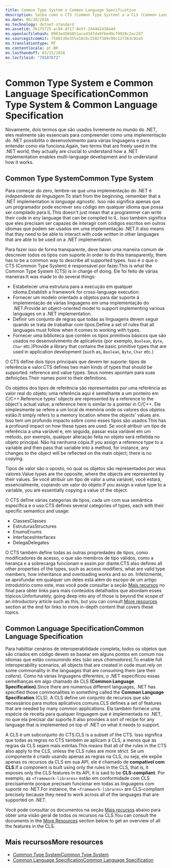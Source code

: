```yaml
---
title: Common Type System e Common Language Specification
description: Saiba como o CTS (Common Type System) e a CLS (Common Language Specification) possibilitam ao .NET dar suporte a várias linguagens.
ms.date: 06/20/2016
ms.technology: dotnet-standard
ms.assetid: 3b1f5725-ac94-4f17-8e5f-244442438a4d
ms.openlocfilehash: 8983e456b051ace434fda9f6ed9cf9028c2ec2d7
ms.sourcegitcommit: 7588136e355e10cbc2582f389c90c127363c02a5
ms.translationtype: MT
ms.contentlocale: pt-BR
ms.lasthandoff: 03/15/2020
ms.locfileid: "79187672"
---
```

# <a name="common-type-system--common-language-specification"></a><span data-ttu-id="5a1a4-103">Common Type System e Common Language Specification</span><span class="sxs-lookup"><span data-stu-id="5a1a4-103">Common Type System & Common Language Specification</span></span>

<span data-ttu-id="5a1a4-104">Novamente, dois termos que são usados livremente no mundo do .NET, eles realmente são essenciais para compreender como uma implementação do .NET possibilita o desenvolvimento para várias linguagens e para entender como ela funciona.</span><span class="sxs-lookup"><span data-stu-id="5a1a4-104">Again, two terms that are freely used in the .NET world, they actually are crucial to understand how a .NET implementation enables multi-language development and to understand how it works.</span></span>

## <a name="common-type-system"></a><span data-ttu-id="5a1a4-105">Common Type System</span><span class="sxs-lookup"><span data-stu-id="5a1a4-105">Common Type System</span></span>

<span data-ttu-id="5a1a4-106">Para começar do zero, lembre-se que uma implementação do .NET é _independente de linguagem_.</span><span class="sxs-lookup"><span data-stu-id="5a1a4-106">To start from the beginning, remember that a .NET implementation is _language agnostic_.</span></span> <span data-ttu-id="5a1a4-107">Isso não significa apenas que um programador pode escrever seu código em qualquer idioma que possa ser compilado para IL.</span><span class="sxs-lookup"><span data-stu-id="5a1a4-107">This doesn't just mean that a programmer can write their code in any language that can be compiled to IL.</span></span> <span data-ttu-id="5a1a4-108">Isso também significa que eles precisam ser capazes de interagir com códigos escritos em outros idiomas que podem ser usados em uma implementação .NET.</span><span class="sxs-lookup"><span data-stu-id="5a1a4-108">It also means that they need to be able to interact with code written in other languages that are able to be used on a .NET implementation.</span></span>

<span data-ttu-id="5a1a4-109">Para fazer isso de forma transparente, deve haver uma maneira comum de descrever todos os tipos com suporte.</span><span class="sxs-lookup"><span data-stu-id="5a1a4-109">In order to do this transparently, there has to be a common way to describe all supported types.</span></span> <span data-ttu-id="5a1a4-110">Isso é o que o CTS (Common Type System) é responsável por fazer.</span><span class="sxs-lookup"><span data-stu-id="5a1a4-110">This is what the Common Type System (CTS) is in charge of doing.</span></span> <span data-ttu-id="5a1a4-111">Ele foi feito de várias maneiras:</span><span class="sxs-lookup"><span data-stu-id="5a1a4-111">It was made to do several things:</span></span>

* <span data-ttu-id="5a1a4-112">Estabelecer uma estrutura para a execução em qualquer idioma.</span><span class="sxs-lookup"><span data-stu-id="5a1a4-112">Establish a framework for cross-language execution.</span></span>
* <span data-ttu-id="5a1a4-113">Fornecer um modelo orientado a objetos para dar suporte à implementação de várias linguagens em uma implementação do .NET.</span><span class="sxs-lookup"><span data-stu-id="5a1a4-113">Provide an object-oriented model to support implementing various languages on a .NET implementation.</span></span>
* <span data-ttu-id="5a1a4-114">Definir um conjunto de regras que todas as linguagens devem seguir quando se trata de trabalhar com tipos.</span><span class="sxs-lookup"><span data-stu-id="5a1a4-114">Define a set of rules that all languages must follow when it comes to working with types.</span></span>
* <span data-ttu-id="5a1a4-115">Fornecer uma biblioteca que contém os tipos primitivos básicos que são usados no desenvolvimento de aplicativos (por exemplo, `Boolean`, `Byte`, `Char` etc.)</span><span class="sxs-lookup"><span data-stu-id="5a1a4-115">Provide a library that contains the basic primitive types that are used in application development (such as, `Boolean`, `Byte`, `Char` etc.)</span></span>

<span data-ttu-id="5a1a4-116">O CTS define dois tipos principais que devem ter suporte: tipos de referência e valor.</span><span class="sxs-lookup"><span data-stu-id="5a1a4-116">CTS defines two main kinds of types that should be supported: reference and value types.</span></span> <span data-ttu-id="5a1a4-117">Seus nomes apontam para suas definições.</span><span class="sxs-lookup"><span data-stu-id="5a1a4-117">Their names point to their definitions.</span></span>

<span data-ttu-id="5a1a4-118">Os objetos dos tipos de referência são representados por uma referência ao valor real do objeto; uma referência aqui é semelhante a um ponteiro em C/C++.</span><span class="sxs-lookup"><span data-stu-id="5a1a4-118">Reference types' objects are represented by a reference to the object's actual value; a reference here is similar to a pointer in C/C++.</span></span> <span data-ttu-id="5a1a4-119">Ele simplesmente se refere a um local de memória onde os valores dos objetos estão.</span><span class="sxs-lookup"><span data-stu-id="5a1a4-119">It simply refers to a memory location where the objects' values are.</span></span> <span data-ttu-id="5a1a4-120">Isso tem um profundo impacto sobre como esses tipos são usados.</span><span class="sxs-lookup"><span data-stu-id="5a1a4-120">This has a profound impact on how these types are used.</span></span> <span data-ttu-id="5a1a4-121">Se você atribuir um tipo de referência a uma variável e, em seguida, passar essa variável em um método, por exemplo, qualquer alteração feita no objeto será refletida no objeto principal. Não há nenhuma cópia.</span><span class="sxs-lookup"><span data-stu-id="5a1a4-121">If you assign a reference type to a variable and then pass that variable into a method, for instance, any changes to the object will be reflected on the main object; there is no copying.</span></span>

<span data-ttu-id="5a1a4-122">Tipos de valor são o oposto, no qual os objetos são representados por seus valores.</span><span class="sxs-lookup"><span data-stu-id="5a1a4-122">Value types are the opposite, where the objects are represented by their values.</span></span> <span data-ttu-id="5a1a4-123">Se você atribuir um tipo de valor a uma variável, você estará, essencialmente, copiando um valor do objeto.</span><span class="sxs-lookup"><span data-stu-id="5a1a4-123">If you assign a value type to a variable, you are essentially copying a value of the object.</span></span>

<span data-ttu-id="5a1a4-124">O CTS define várias categorias de tipos, cada um com sua semântica específica e o uso:</span><span class="sxs-lookup"><span data-stu-id="5a1a4-124">CTS defines several categories of types, each with their specific semantics and usage:</span></span>

* <span data-ttu-id="5a1a4-125">Classes</span><span class="sxs-lookup"><span data-stu-id="5a1a4-125">Classes</span></span>
* <span data-ttu-id="5a1a4-126">Estruturas</span><span class="sxs-lookup"><span data-stu-id="5a1a4-126">Structures</span></span>
* <span data-ttu-id="5a1a4-127">Enums</span><span class="sxs-lookup"><span data-stu-id="5a1a4-127">Enums</span></span>
* <span data-ttu-id="5a1a4-128">Interfaces</span><span class="sxs-lookup"><span data-stu-id="5a1a4-128">Interfaces</span></span>
* <span data-ttu-id="5a1a4-129">Delega</span><span class="sxs-lookup"><span data-stu-id="5a1a4-129">Delegates</span></span>

<span data-ttu-id="5a1a4-130">O CTS também define todas as outras propriedades de tipos, como modificadores de acesso, o que são membros de tipo válidos, como a herança e a sobrecarga funcionam e assim por diante.</span><span class="sxs-lookup"><span data-stu-id="5a1a4-130">CTS also defines all other properties of the types, such as access modifiers, what are valid type members, how inheritance and overloading works and so on.</span></span> <span data-ttu-id="5a1a4-131">Infelizmente, se aprofundar em qualquer um deles está além do escopo de um artigo introdutório como este, mas você pode consultar a seção [Mais recursos](#more-resources) no final para obter links para mais conteúdos detalhados que abordam esses tópicos.</span><span class="sxs-lookup"><span data-stu-id="5a1a4-131">Unfortunately, going deep into any of those is beyond the scope of an introductory article such as this, but you can consult [More resources](#more-resources) section at the end for links to more in-depth content that covers these topics.</span></span>

## <a name="common-language-specification"></a><span data-ttu-id="5a1a4-132">Common Language Specification</span><span class="sxs-lookup"><span data-stu-id="5a1a4-132">Common Language Specification</span></span>

<span data-ttu-id="5a1a4-133">Para habilitar cenários de interoperabilidade completa, todos os objetos que são criados em código devem se basear em alguns pontos em comum nos idiomas que estão consumindo eles (são seus _chamadores_).</span><span class="sxs-lookup"><span data-stu-id="5a1a4-133">To enable full interoperability scenarios, all objects that are created in code must rely on some commonality in the languages that are consuming them (are their _callers_).</span></span> <span data-ttu-id="5a1a4-134">Como há várias linguagens diferentes, o .NET especificou essas semelhanças em algo chamado de CLS **(Common Language Specification)**.</span><span class="sxs-lookup"><span data-stu-id="5a1a4-134">Since there are numerous different languages, .NET has specified those commonalities in something called the **Common Language Specification** (CLS).</span></span> <span data-ttu-id="5a1a4-135">A CLS define um conjunto de recursos que são necessários para muitos aplicativos comuns.</span><span class="sxs-lookup"><span data-stu-id="5a1a4-135">CLS defines a set of features that are needed by many common applications.</span></span> <span data-ttu-id="5a1a4-136">Ela também fornece uma espécie de receita para qualquer linguagem que é implementada no .NET, no que ela precisar dar suporte.</span><span class="sxs-lookup"><span data-stu-id="5a1a4-136">It also provides a sort of recipe for any language that is implemented on top of .NET on what it needs to support.</span></span>

<span data-ttu-id="5a1a4-137">A CLS é um subconjunto do CTS.</span><span class="sxs-lookup"><span data-stu-id="5a1a4-137">CLS is a subset of the CTS.</span></span> <span data-ttu-id="5a1a4-138">Isso significa que todas as regras no CTS também se aplicam à CLS, a menos que as regras da CLS sejam mais estritas.</span><span class="sxs-lookup"><span data-stu-id="5a1a4-138">This means that all of the rules in the CTS also apply to the CLS, unless the CLS rules are more strict.</span></span> <span data-ttu-id="5a1a4-139">Se um componente é criado usando apenas as regras na CLS, ou seja, ele expõe apenas os recursos da CLS em sua API, ele é chamado de **compatível com CLS**.</span><span class="sxs-lookup"><span data-stu-id="5a1a4-139">If a component is built using only the rules in the CLS, that is, it exposes only the CLS features in its API, it is said to be **CLS-compliant**.</span></span> <span data-ttu-id="5a1a4-140">Por exemplo, as `<framework-librares>` estão em conformidade com CLS precisamente porque precisam funcionar em todas as linguagens com suporte no .NET.</span><span class="sxs-lookup"><span data-stu-id="5a1a4-140">For instance, the `<framework-librares>` are CLS-compliant precisely because they need to work across all of the languages that are supported on .NET.</span></span>

<span data-ttu-id="5a1a4-141">Você pode consultar os documentos na seção [Mais recursos](#more-resources) abaixo para obter uma visão geral de todos os recursos na CLS.</span><span class="sxs-lookup"><span data-stu-id="5a1a4-141">You can consult the documents in the [More Resources](#more-resources) section below to get an overview of all the features in the CLS.</span></span>

## <a name="more-resources"></a><span data-ttu-id="5a1a4-142">Mais recursos</span><span class="sxs-lookup"><span data-stu-id="5a1a4-142">More resources</span></span>

* [<span data-ttu-id="5a1a4-143">Common Type System</span><span class="sxs-lookup"><span data-stu-id="5a1a4-143">Common Type System</span></span>](./base-types/common-type-system.md)
* [<span data-ttu-id="5a1a4-144">Common Language Specification</span><span class="sxs-lookup"><span data-stu-id="5a1a4-144">Common Language Specification</span></span>](language-independence-and-language-independent-components.md)
